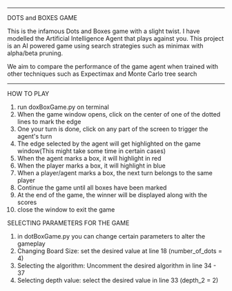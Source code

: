 
********************
DOTS and BOXES GAME

This is the infamous Dots and Boxes game with a slight twist. I have modelled the Artificial Intelligence Agent that plays against you. This project is an AI powered game using search strategies such as minimax with alpha/beta pruning.

We aim to compare the performance of the game agent when trained with other techniques such as Expectimax and Monte Carlo tree search
********************

HOW TO PLAY
1) run doxBoxGame.py on terminal
2) When the game window opens, click on the center of one of the dotted lines to mark the edge
3) One your turn is done, click on any part of the screen to trigger the agent's turn
4) The edge selected by the agent will get highlighted on the game window(This might take some time in certain cases)
5) When the agent marks a box, it will highlight in red
6) When the player marks a box, it will highlight in blue
7) When a player/agent marks a box, the next turn belongs to the same player
8) Continue the game until all boxes have been marked
9) At the end of the game, the winner will be displayed along with the scores
10) close the window to exit the game


SELECTING PARAMETERS FOR THE GAME
1) in dotBoxGame.py you can change certain parameters to alter the gameplay
2) Changing Board Size: set the desired value at line 18 (number_of_dots = 4)
3) Selecting the algorithm: Uncomment the desired algorithm in line 34 - 37
4) Selecting depth value: select the desired value in line 33 (depth_2 = 2)

